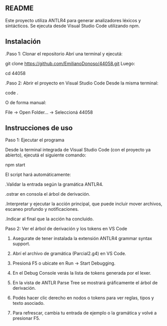 ## README

Este proyecto utiliza ANTLR4 para generar analizadores léxicos y sintácticos. Se ejecuta desde Visual Studio Code utilizando npm.

## Instalación

.Paso 1: Clonar el repositorio
Abrí una terminal y ejecutá:

git clone https://github.com/EmilianoDonoso/44058.git
Luego:

cd 44058

.Paso 2: Abrir el proyecto en Visual Studio Code
Desde la misma terminal:

code .

O de forma manual:

File → Open Folder… → Seleccioná 44058


## Instrucciones de uso

Paso 1: Ejecutar el programa

Desde la terminal integrada de Visual Studio Code (con el proyecto ya abierto), ejecutá el siguiente comando:

npm start

El script hará automáticamente:

.Validar la entrada según la gramática ANTLR4.

.ostrar en consola el árbol de derivación.

.Interpretar y ejecutar la acción principal, que puede incluir mover archivos, escaneo profundo y notificaciones.

.Indicar al final que la acción ha concluido.


Paso 2: Ver el árbol de derivación y los tokens en VS Code

1) Asegurate de tener instalada la extensión ANTLR4 grammar syntax support.

2) Abrí el archivo de gramática (Parcial2.g4) en VS Code.

3) Presioná F5 o ubicate en Run → Start Debugging.

4) En el Debug Console verás la lista de tokens generada por el lexer. 

5) En la vista de ANTLR Parse Tree se mostrará gráficamente el árbol de derivación.

6) Podés hacer clic derecho en nodos o tokens para ver reglas, tipos y texto asociado.

7) Para refrescar, cambia tu entrada de ejemplo o la gramática y volvé a presionar F5.
